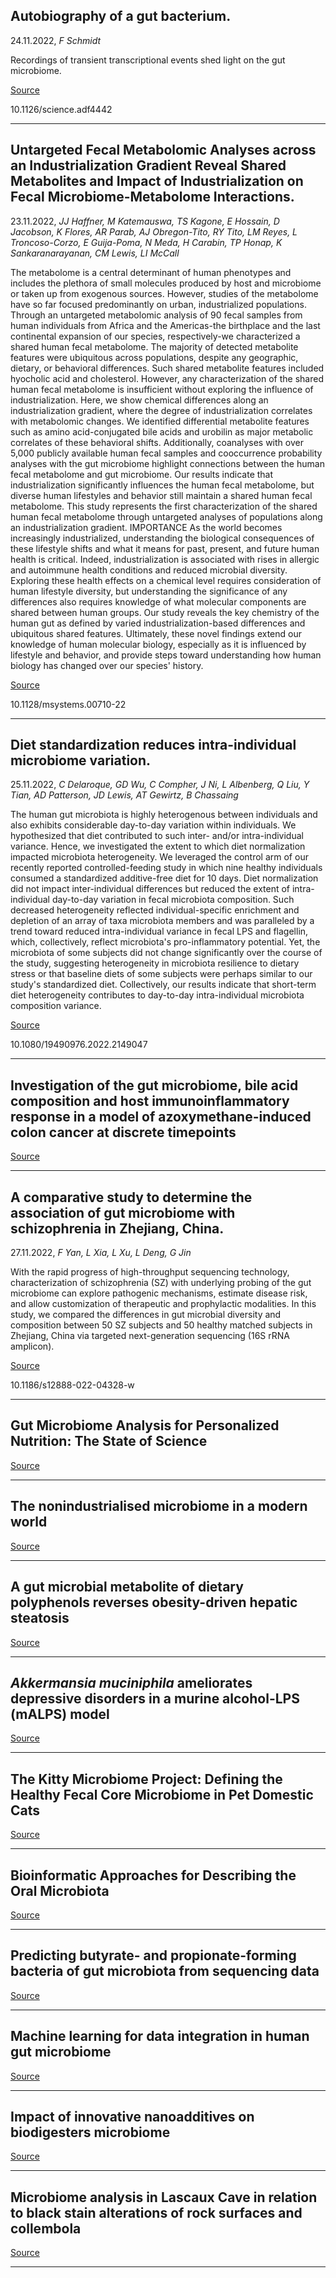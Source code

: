 ## Autobiography of a gut bacterium.
 24.11.2022, _F Schmidt_


Recordings of transient transcriptional events shed light on the gut microbiome.

[Source](https://doi.org/10.1126/science.adf4442)

10.1126/science.adf4442

---

## Untargeted Fecal Metabolomic Analyses across an Industrialization Gradient Reveal Shared Metabolites and Impact of Industrialization on Fecal Microbiome-Metabolome Interactions.
 23.11.2022, _JJ Haffner, M Katemauswa, TS Kagone, E Hossain, D Jacobson, K Flores, AR Parab, AJ Obregon-Tito, RY Tito, LM Reyes, L Troncoso-Corzo, E Guija-Poma, N Meda, H Carabin, TP Honap, K Sankaranarayanan, CM Lewis, LI McCall_


The metabolome is a central determinant of human phenotypes and includes the plethora of small molecules produced by host and microbiome or taken up from exogenous sources. However, studies of the metabolome have so far focused predominantly on urban, industrialized populations. Through an untargeted metabolomic analysis of 90 fecal samples from human individuals from Africa and the Americas-the birthplace and the last continental expansion of our species, respectively-we characterized a shared human fecal metabolome. The majority of detected metabolite features were ubiquitous across populations, despite any geographic, dietary, or behavioral differences. Such shared metabolite features included hyocholic acid and cholesterol. However, any characterization of the shared human fecal metabolome is insufficient without exploring the influence of industrialization. Here, we show chemical differences along an industrialization gradient, where the degree of industrialization correlates with metabolomic changes. We identified differential metabolite features such as amino acid-conjugated bile acids and urobilin as major metabolic correlates of these behavioral shifts. Additionally, coanalyses with over 5,000 publicly available human fecal samples and cooccurrence probability analyses with the gut microbiome highlight connections between the human fecal metabolome and gut microbiome. Our results indicate that industrialization significantly influences the human fecal metabolome, but diverse human lifestyles and behavior still maintain a shared human fecal metabolome. This study represents the first characterization of the shared human fecal metabolome through untargeted analyses of populations along an industrialization gradient. IMPORTANCE As the world becomes increasingly industrialized, understanding the biological consequences of these lifestyle shifts and what it means for past, present, and future human health is critical. Indeed, industrialization is associated with rises in allergic and autoimmune health conditions and reduced microbial diversity. Exploring these health effects on a chemical level requires consideration of human lifestyle diversity, but understanding the significance of any differences also requires knowledge of what molecular components are shared between human groups. Our study reveals the key chemistry of the human gut as defined by varied industrialization-based differences and ubiquitous shared features. Ultimately, these novel findings extend our knowledge of human molecular biology, especially as it is influenced by lifestyle and behavior, and provide steps toward understanding how human biology has changed over our species' history.

[Source](https://doi.org/10.1128/msystems.00710-22)

10.1128/msystems.00710-22

---

## Diet standardization reduces intra-individual microbiome variation.
 25.11.2022, _C Delaroque, GD Wu, C Compher, J Ni, L Albenberg, Q Liu, Y Tian, AD Patterson, JD Lewis, AT Gewirtz, B Chassaing_


The human gut microbiota is highly heterogenous between individuals and also exhibits considerable day-to-day variation within individuals. We hypothesized that diet contributed to such inter- and/or intra-individual variance. Hence, we investigated the extent to which diet normalization impacted microbiota heterogeneity. We leveraged the control arm of our recently reported controlled-feeding study in which nine healthy individuals consumed a standardized additive-free diet for 10 days. Diet normalization did not impact inter-individual differences but reduced the extent of intra-individual day-to-day variation in fecal microbiota composition. Such decreased heterogeneity reflected individual-specific enrichment and depletion of an array of taxa microbiota members and was paralleled by a trend toward reduced intra-individual variance in fecal LPS and flagellin, which, collectively, reflect microbiota's pro-inflammatory potential. Yet, the microbiota of some subjects did not change significantly over the course of the study, suggesting heterogeneity in microbiota resilience to dietary stress or that baseline diets of some subjects were perhaps similar to our study's standardized diet. Collectively, our results indicate that short-term diet heterogeneity contributes to day-to-day intra-individual microbiota composition variance.

[Source](https://doi.org/10.1080/19490976.2022.2149047)

10.1080/19490976.2022.2149047

---

## Investigation of the gut microbiome, bile acid composition and host immunoinflammatory response in a model of azoxymethane-induced colon cancer at discrete timepoints

[Source](https://doi.org/10.1038/s41416-022-02062-4)

---

## A comparative study to determine the association of gut microbiome with schizophrenia in Zhejiang, China.
 27.11.2022, _F Yan, L Xia, L Xu, L Deng, G Jin_


With the rapid progress of high-throughput sequencing technology, characterization of schizophrenia (SZ) with underlying probing of the gut microbiome can explore pathogenic mechanisms, estimate disease risk, and allow customization of therapeutic and prophylactic modalities. In this study, we compared the differences in gut microbial diversity and composition between 50 SZ subjects and 50 healthy matched subjects in Zhejiang, China via targeted next-generation sequencing (16S rRNA amplicon).

[Source](https://doi.org/10.1186/s12888-022-04328-w)

10.1186/s12888-022-04328-w

---

## Gut Microbiome Analysis for Personalized Nutrition: The State of Science

[Source](https://doi.org/10.1002/mnfr.202200476)

---

## The nonindustrialised microbiome in a modern world

[Source](https://doi.org/10.1042/CS20220203)

---

## A gut microbial metabolite of dietary polyphenols reverses obesity-driven hepatic steatosis

[Source](https://doi.org/10.1073/pnas.2202934119)

---

## <em>Akkermansia muciniphila</em> ameliorates depressive disorders in a murine alcohol-LPS (mALPS) model

[Source](https://doi.org/10.1039/d2fo01478e)

---

## The Kitty Microbiome Project: Defining the Healthy Fecal Core Microbiome in Pet Domestic Cats

[Source](https://doi.org/10.3390/vetsci9110635)

---

## Bioinformatic Approaches for Describing the Oral Microbiota

[Source](https://doi.org/10.1007/978-1-0716-2780-8_8)

---

## Predicting butyrate- and propionate-forming bacteria of gut microbiota from sequencing data

[Source](https://doi.org/10.1080/19490976.2022.2149019)

---

## Machine learning for data integration in human gut microbiome

[Source](https://doi.org/10.1186/s12934-022-01973-4)

---

## Impact of innovative nanoadditives on biodigesters microbiome

[Source](https://doi.org/10.1111/1751-7915.14173)

---

## Microbiome analysis in Lascaux Cave in relation to black stain alterations of rock surfaces and collembola

[Source](https://doi.org/10.1111/1758-2229.13133)

---

